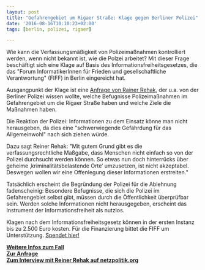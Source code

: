 ```yaml
---
layout: post
title: "Gefahrengebiet um Rigaer Straße: Klage gegen Berliner Polizei"
date: '2016-08-16T10:10:23+02:00'
tags: [berlin, polizei, rigaer]

---
```


Wie kann die Verfassungsmäßigkeit von Polizeimaßnahmen kontrolliert werden, wenn nicht bekannt ist, wie die Polzei arbeitet? Mit dieser Frage beschäftigt sich eine Klage auf Basis des Informationsfreiheitsgesetzes, die das "Forum InformatikerInnen für Frieden und gesellschaftliche Verantwortung" (FIFF) in Berlin eingereicht hat.

Ausgangpunkt der Klage ist eine <a href="https://fragdenstaat.de/anfrage/details-zum-kriminalitatsbelasteten-ortes-um-die-rigaer-strae/#nachricht-44193">Anfrage von Rainer Rehak</a>, der u.a. von der Berliner Polizei wissen wollte, welche Befugnisse Polizeimaßnahmen im Gefahrengebiet um die Rigaer Straße haben und welche Ziele die Maßnahmen haben.

Die Reaktion der Polizei: Informationen zu dem Einsatz könne man nicht herausgeben, da dies eine "schwerwiegende Gefährdung für das Allgemeinwohl" nach sich ziehen würde.

Dazu sagt Reiner Rehak: "Mit gutem Grund gibt es die verfassungsrechtliche Maßgabe, dass Menschen nicht einfach so von der Polizei durchsucht werden können. So etwas nun doch hinterrücks über geheime ‚kriminalitätsbelastende Orte‘ umzusetzen, ist nicht akzeptabel. Deswegen wollen wir eine Offenlegung dieser Informationen erstreiten."

Tatsächlich erscheint die Begründung der Polizei für die Ablehnung fadenscheinig: Besondere Befugnisse, die sich die Polizei im Gefahrengebiet selbst gibt, müssen durch die Öffentlichkeit überprüfbar sein. Werden solche Informationen nicht herausgegeben, erscheint das Instrument der Informationsfreiheit als nutzlos.

Klagen nach dem Informationsfreiheitsgesetz können in der ersten Instanz bis zu 2.500 Euro kosten. Für die Finanzierung bittet die FIFF um Unterstützung. <a href="http://www.fiff.de/spende-klage-rigaer">Spendet hier!</a>

<strong><a href="http://www.fiff.de/spende-klage-rigaer">Weitere Infos zum Fall</a><br>
<a href="https://fragdenstaat.de/anfrage/details-zum-kriminalitatsbelasteten-ortes-um-die-rigaer-strae/#nachricht-44193">Zur Anfrage</a><br>
<a href="https://netzpolitik.org/2016/interview-die-informationsfreiheit-an-kriminalitaetsbelasteten-orten/">Zum Interview mit Reiner Rehak auf netzpolitik.org</a></strong>
